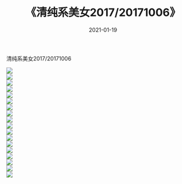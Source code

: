 ﻿---
layout: post
title:  《清纯系美女2017/20171006》
date:   2021-01-19
img: http://pic.660000.xyz/1:/清纯系美女/2017/20171006/000.jpg
categories: [美女, 清纯, 唯美]
---

清纯系美女2017/20171006

 ![](http://pic.660000.xyz/1:/清纯系美女/2017/20171006/001.png) <br>![](http://pic.660000.xyz/1:/清纯系美女/2017/20171006/002.png) <br>![](http://pic.660000.xyz/1:/清纯系美女/2017/20171006/003.png) <br>![](http://pic.660000.xyz/1:/清纯系美女/2017/20171006/004.png) <br>![](http://pic.660000.xyz/1:/清纯系美女/2017/20171006/005.png) <br>![](http://pic.660000.xyz/1:/清纯系美女/2017/20171006/006.png) <br>![](http://pic.660000.xyz/1:/清纯系美女/2017/20171006/007.png) <br>![](http://pic.660000.xyz/1:/清纯系美女/2017/20171006/008.png) <br>![](http://pic.660000.xyz/1:/清纯系美女/2017/20171006/009.png) <br>![](http://pic.660000.xyz/1:/清纯系美女/2017/20171006/010.png) <br>![](http://pic.660000.xyz/1:/清纯系美女/2017/20171006/011.png) <br>![](http://pic.660000.xyz/1:/清纯系美女/2017/20171006/012.png) <br>![](http://pic.660000.xyz/1:/清纯系美女/2017/20171006/013.png) <br>![](http://pic.660000.xyz/1:/清纯系美女/2017/20171006/014.png) <br>![](http://pic.660000.xyz/1:/清纯系美女/2017/20171006/015.png) <br>![](http://pic.660000.xyz/1:/清纯系美女/2017/20171006/016.png) <br>![](http://pic.660000.xyz/1:/清纯系美女/2017/20171006/017.png) <br>![](http://pic.660000.xyz/1:/清纯系美女/2017/20171006/018.png) <br>